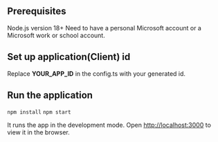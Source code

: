 
## Prerequisites

Node.js version 18+
Need to have a personal Microsoft account or a Microsoft work or school account. 

## Set up application(Client) id

Replace **YOUR_APP_ID** in the config.ts with your generated id.

## Run the application

`npm install`
`npm start`

It runs the app in the development mode.
Open [http://localhost:3000](http://localhost:3000) to view it in the browser.
